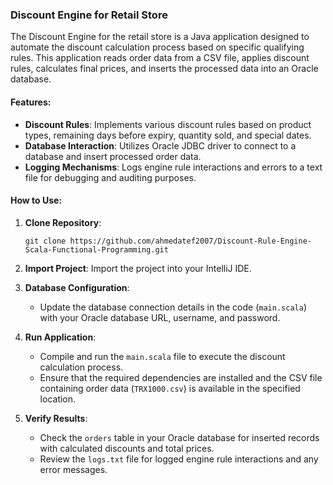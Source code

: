 ### Discount Engine for Retail Store

The Discount Engine for the retail store is a Java application designed to automate the discount calculation process based on specific qualifying rules. This application reads order data from a CSV file, applies discount rules, calculates final prices, and inserts the processed data into an Oracle database.

#### Features:

- **Discount Rules**: Implements various discount rules based on product types, remaining days before expiry, quantity sold, and special dates.
- **Database Interaction**: Utilizes Oracle JDBC driver to connect to a database and insert processed order data.
- **Logging Mechanisms**: Logs engine rule interactions and errors to a text file for debugging and auditing purposes.

#### How to Use:

1. **Clone Repository**:
   ```
   git clone https://github.com/ahmedatef2007/Discount-Rule-Engine-Scala-Functional-Programming.git
   ```

2. **Import Project**: Import the project into your IntelliJ IDE.

3. **Database Configuration**:
   - Update the database connection details in the code (`main.scala`) with your Oracle database URL, username, and password.

4. **Run Application**:
   - Compile and run the `main.scala` file to execute the discount calculation process.
   - Ensure that the required dependencies are installed and the CSV file containing order data (`TRX1000.csv`) is available in the specified location.

5. **Verify Results**:
   - Check the `orders` table in your Oracle database for inserted records with calculated discounts and total prices.
   - Review the `logs.txt` file for logged engine rule interactions and any error messages.


